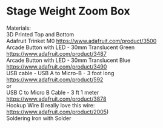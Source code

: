 # Stage Weight Zoom Box

Materials:\
3D Printed Top and Bottom\
Adafruit Trinket M0 https://www.adafruit.com/product/3500 \
Arcade Button with LED - 30mm Translucent Green https://www.adafruit.com/product/3487 \
Arcade Button with LED - 30mm Translucent Blue https://www.adafruit.com/product/3490 \
USB cable - USB A to Micro-B - 3 foot long https://www.adafruit.com/product/592 \
or \
USB C to Micro B Cable - 3 ft 1 meter https://www.adafruit.com/product/3878 \
Hookup Wire (I really love this wire: https://www.adafruit.com/product/2005) \
Soldering Iron with Solder
